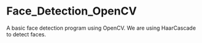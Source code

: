 # Face_Detection_OpenCV
A basic face detection program using OpenCV. We are using HaarCascade to detect faces.
